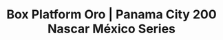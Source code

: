 ---
id: '3'
image:
  blob: './panama-city-200.png'
  alt: Panama City 200 | Grand Stand
title: Box Platform Oro | Panama City 200 Nascar México Series
description: Vive la primera carrera de Nascar México Series en Panamá con la experiencia VIP de Box Platform Oro. Este boleto incluye acceso al Fanzone, a baños premium y seguridad. Además incluye snacks, bebidas sin alcohol (agua, café y sodas) para ambos días. Con el cintillo se entregará una acreditación coleccionable.
producer: Opemsa
dates: 13 y 14 de Septiembre del 2025
location: Autódromo Panamá
price: 369
commission: 49
installments: 1
installmentAmount: 418
available: true
termsAndConditions: '/files/panama-city-200-T&C.pdf'
slug: '3'
order: 1
isBuyable: false
---